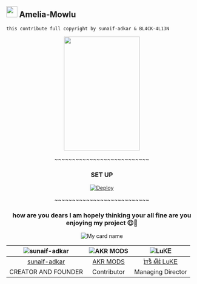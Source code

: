 ## <img src="https://github.com/TheDudeThatCode/TheDudeThatCode/blob/master/Assets/Hi.gif" width="29px"> Amelia-Mowlu 
```this contribute full copyright by sunaif-adkar & BL4CK-4L13N```

<div align="center">
  <img border-radius: 15px src="https://telegra.ph/file/7a027595c903f8cb9b35b.png" width="200" height="300"/>
  <p align="center">
~~~~~~~~~~~~~~~~~~~~~~~~~~~


### SET UP

[![Deploy](https://www.herokucdn.com/deploy/button.svg)](https://heroku.com/deploy?template=https://github.com/sunaif-adkar/Amelia-Mowlu.git)
<p align="center">
~~~~~~~~~~~~~~~~~~~~~~~~~~~



### how are you dears I am hopely thinking your all fine are you enjoying my project 😌🤹



![My card name](https://cardivo.vercel.app/api?name=Amelia-Mowlu&description=TelegramBot,%20WELCOME%20TO%20di%20github%20sunaif-adkar%20&image=https://telegra.ph/file/7a027595c903f8cb9b35b.png?v=4&backgroundColor=%23ecf0f1&instagram=sunaif_adkar&instagram=___.4kr___&pattern=leaf&colorPattern=%23eaeaea)


<div align="center">
  
| ![sunaif-adkar](https://github.com/sunaif-adkar.png?size=100) | ![AKR MODS](https://telegra.ph/file/8426fdb98e7c692187ce4.jpg?size=100) | ![ᏞuᏦᎬ](https://telegra.ph/file/bc50dcd1bafa37dbf230d.png?size=100) |
|:--:|:--:|:--:|
| [sunaif-adkar](https://github.com/sunaif-adkar) | [AKR MODS](https://github.com/BL4CK-4L13N) | [ɪͥᴛͭsᷤ ᴍͫᴇͤ ᏞuᏦᎬ](https://github.com/georgyLM10) |
| CREATOR AND FOUNDER | Contributor | Managing Director |

</div>
